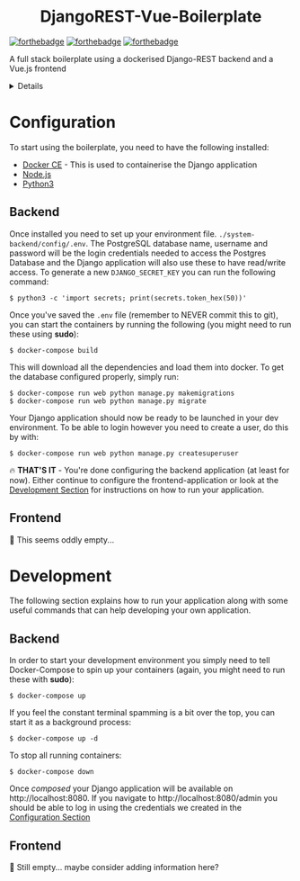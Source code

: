 <h1 align="center">
    <!-- <br>
        <a href="#">
            <img src="" alt="dashboard" width="200"/>
        </a>
    <br> -->
        DjangoREST-Vue-Boilerplate
    <br>
</h1>

[![forthebadge](https://forthebadge.com/images/badges/built-with-love.svg)](https://forthebadge.com)
[![forthebadge](https://forthebadge.com/images/badges/made-with-vue.svg)](https://forthebadge.com)
[![forthebadge](https://forthebadge.com/images/badges/gluten-free.svg)](https://forthebadge.com)

A full stack boilerplate using a dockerised Django-REST backend and a Vue.js frontend

<details>

<!-- toc -->

- [Configuration](#configuration)
- [Development](#development)
- [Credits](#credits)
- [License](#license)

<!-- tocstop -->

</details>

# Configuration

To start using the boilerplate, you need to have the following installed:

- [Docker CE](https://docs.docker.com/install/) - This is used to containerise the Django application
- [Node.js](https://nodejs.org/en/)
- [Python3](https://python.org/en)

## Backend

Once installed you need to set up your environment file. `./system-backend/config/.env`. The PostgreSQL database name, username and password will be the login credentials needed to access the Postgres Database and the Django application will also use these to have read/write access. To generate a new `DJANGO_SECRET_KEY` you can run the following command:

```
$ python3 -c 'import secrets; print(secrets.token_hex(50))'
```

Once you've saved the `.env` file (remember to NEVER commit this to git), you can start the containers by running the following (you might need to run these using **sudo**):

```
$ docker-compose build
```

This will download all the dependencies and load them into docker. To get the database configured properly, simply run:

```
$ docker-compose run web python manage.py makemigrations
$ docker-compose run web python manage.py migrate
```

Your Django application should now be ready to be launched in your dev environment. To be able to login however you need to create a user, do this by with:

```
$ docker-compose run web python manage.py createsuperuser
```

🔥 **THAT'S IT** - You're done configuring the backend application (at least for now). Either continue to configure the frontend-application or look at the [Development Section](#development) for instructions on how to run your application.

## Frontend

🧐 This seems oddly empty...

# Development

The following section explains how to run your application along with some useful commands that can help developing your own application.

## Backend

In order to start your development environment you simply need to tell Docker-Compose to spin up your containers (again, you might need to run these with **sudo**):

```
$ docker-compose up
```

If you feel the constant terminal spamming is a bit over the top, you can start it as a background process:

```
$ docker-compose up -d
```

To stop all running containers:

```
$ docker-compose down
```

Once _composed_ your Django application will be available on http://localhost:8080. If you navigate to http://localhost:8080/admin you should be able to log in using the credentials we created in the [Configuration Section](#Configuration)

## Frontend

🧐 Still empty... maybe consider adding information here?
